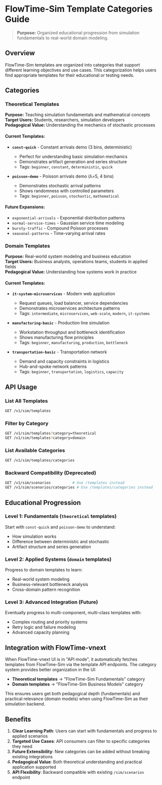 # FlowTime-Sim Template Categories Guide

> **Purpose:** Organized educational progression from simulation fundamentals to real-world domain modeling.

## Overview

FlowTime-Sim templates are organized into categories that support different learning objectives and use cases. This categorization helps users find appropriate templates for their educational or testing needs.

## Categories

### **Theoretical Templates**
**Purpose:** Teaching simulation fundamentals and mathematical concepts  
**Target Users:** Students, researchers, simulation developers  
**Pedagogical Value:** Understanding the mechanics of stochastic processes

#### Current Templates:
- **`const-quick`** - Constant arrivals demo (3 bins, deterministic)
  - Perfect for understanding basic simulation mechanics
  - Demonstrates artifact generation and series structure
  - Tags: `beginner`, `constant`, `deterministic`, `quick`

- **`poisson-demo`** - Poisson arrivals demo (λ=5, 4 bins)  
  - Demonstrates stochastic arrival patterns
  - Shows randomness with controlled parameters
  - Tags: `beginner`, `poisson`, `stochastic`, `mathematical`

#### Future Expansions:
- `exponential-arrivals` - Exponential distribution patterns
- `normal-service-times` - Gaussian service time modeling
- `bursty-traffic` - Compound Poisson processes
- `seasonal-patterns` - Time-varying arrival rates

### **Domain Templates**
**Purpose:** Real-world system modeling and business education  
**Target Users:** Business analysts, operations teams, students in applied fields  
**Pedagogical Value:** Understanding how systems work in practice

#### Current Templates:
- **`it-system-microservices`** - Modern web application
  - Request queues, load balancer, service dependencies
  - Demonstrates microservices architecture patterns
  - Tags: `intermediate`, `microservices`, `web-scale`, `modern`, `it-systems`

- **`manufacturing-basic`** - Production line simulation
  - Workstation throughput and bottleneck identification
  - Shows manufacturing flow principles
  - Tags: `beginner`, `manufacturing`, `production`, `bottleneck`

- **`transportation-basic`** - Transportation network
  - Demand and capacity constraints in logistics
  - Hub-and-spoke network patterns
  - Tags: `beginner`, `transportation`, `logistics`, `capacity`

## API Usage

### List All Templates
```bash
GET /v1/sim/templates
```

### Filter by Category
```bash
GET /v1/sim/templates?category=theoretical
GET /v1/sim/templates?category=domain
```

### List Available Categories
```bash
GET /v1/sim/templates/categories
```

### Backward Compatibility (Deprecated)
```bash
GET /v1/sim/scenarios          # Use /templates instead
GET /v1/sim/scenarios/categories # Use /templates/categories instead
```

## Educational Progression

### **Level 1: Fundamentals** (`theoretical` templates)
Start with `const-quick` and `poisson-demo` to understand:
- How simulation works
- Difference between deterministic and stochastic
- Artifact structure and series generation

### **Level 2: Applied Systems** (`domain` templates)
Progress to domain templates to learn:
- Real-world system modeling
- Business-relevant bottleneck analysis
- Cross-domain pattern recognition

### **Level 3: Advanced Integration** (Future)
Eventually progress to multi-component, multi-class templates with:
- Complex routing and priority systems
- Retry logic and failure modeling
- Advanced capacity planning

## Integration with FlowTime-vnext

When FlowTime-vnext UI is in "API mode", it automatically fetches templates from FlowTime-Sim via the template API endpoints. The category system provides better organization in the UI:

- **Theoretical templates** → "FlowTime-Sim Fundamentals" category
- **Domain templates** → "FlowTime-Sim Business Models" category

This ensures users get both pedagogical depth (fundamentals) and practical relevance (domain models) when using FlowTime-Sim as their simulation backend.

## Benefits

1. **Clear Learning Path**: Users can start with fundamentals and progress to applied scenarios
2. **Targeted Use Cases**: API consumers can filter to specific categories they need
3. **Future Extensibility**: New categories can be added without breaking existing integrations
4. **Pedagogical Value**: Both theoretical understanding and practical application supported
5. **API Flexibility**: Backward compatible with existing `/sim/scenarios` endpoint
